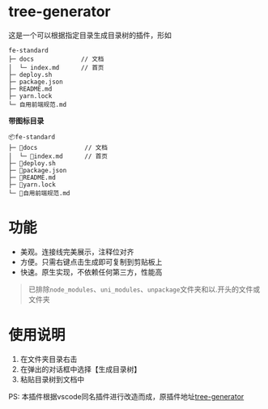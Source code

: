 # tree-generator
这是一个可以根据指定目录生成目录树的插件，形如
```
fe-standard           
├─ docs             // 文档
│  └─ index.md      // 首页
├─ deploy.sh        
├─ package.json     
├─ README.md        
├─ yarn.lock        
└─ 自用前端规范.md  
```

**带图标目录**
```
📦fe-standard           
├─ 📂docs             // 文档
│  └─ 📜index.md      // 首页
├─ 📜deploy.sh        
├─ 📜package.json     
├─ 📜README.md        
├─ 📜yarn.lock        
└─ 📜自用前端规范.md  
```

# 功能
- 美观。连接线完美展示，注释位对齐
- 方便。只需右键点击生成即可复制到剪贴板上
- 快速。原生实现，不依赖任何第三方，性能高

> 已排除`node_modules`、`uni_modules`、`unpackage`文件夹和以.开头的文件或文件夹

# 使用说明
1. 在文件夹目录右击
2. 在弹出的对话框中选择【生成目录树】
3. 粘贴目录树到文档中

PS: 本插件根据vscode同名插件进行改造而成，原插件地址[tree-generator](https://github.com/XboxYan/tree-generator)